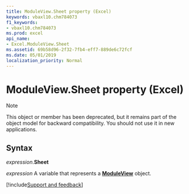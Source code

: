 ```yaml
---
title: ModuleView.Sheet property (Excel)
keywords: vbaxl10.chm784073
f1_keywords:
- vbaxl10.chm784073
ms.prod: excel
api_name:
- Excel.ModuleView.Sheet
ms.assetid: 69b58d96-2f32-7fb4-eff7-889de6c72fcf
ms.date: 05/01/2019
localization_priority: Normal
---
```



# ModuleView.Sheet property (Excel)

> [!NOTE] 
> This object or member has been deprecated, but it remains part of the object model for backward compatibility. You should not use it in new applications.


## Syntax

_expression_.**Sheet**

_expression_ A variable that represents a **[ModuleView](Excel.ModuleView.md)** object.



[!include[Support and feedback](~/includes/feedback-boilerplate.md)]